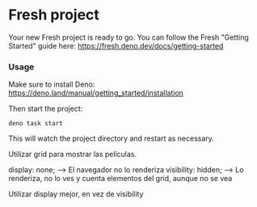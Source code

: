# Fresh project

Your new Fresh project is ready to go. You can follow the Fresh "Getting
Started" guide here: https://fresh.deno.dev/docs/getting-started

### Usage

Make sure to install Deno: https://deno.land/manual/getting_started/installation

Then start the project:

```
deno task start
```

This will watch the project directory and restart as necessary.

Utilizar grid para mostrar las películas.

display: none; --> El navegador no lo renderiza
visibility: hidden; --> Lo renderiza, no lo ves y cuenta elementos del grid, aunque no se vea

Utilizar display mejor, en vez de visibility

